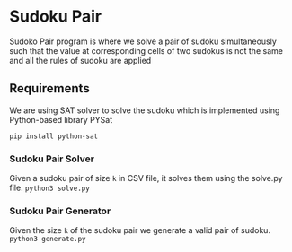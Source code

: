 
# Sudoku Pair

Sudoko Pair program is where we solve a pair of sudoku simultaneously such that the value at corresponding cells of two sudokus is not the same and all the rules of sudoku are applied

## Requirements
We are using SAT solver to solve the sudoku which is implemented using Python-based library PYSat

`pip install python-sat`

### Sudoku Pair Solver
Given a sudoku pair of size `k` in CSV file, it solves them using the solve.py file.
`python3 solve.py`

### Sudoku Pair Generator
Given the size `k` of the sudoku pair we generate a valid pair of sudoku.
`python3 generate.py`
